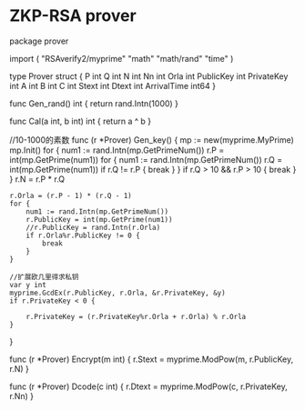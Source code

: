 # ZKP-RSA prover

package prover

import (
	"RSAverify2/myprime"
	"math"
	"math/rand"
	"time"
)

type Prover struct {
	P           int
	Q           int
	N           int
	Nn          int
	Orla        int
	PublicKey   int
	PrivateKey  int
	A           int
	B           int
	C           int
	Stext       int
	Dtext       int
	ArrivalTime int64
}

func Gen_rand() int {
	return rand.Intn(1000)
}

func Cal(a int, b int) int {
	return a ^ b
}

//10-1000的素数
func (r *Prover) Gen_key() {
	mp := new(myprime.MyPrime)
	mp.Init()
	for {
		num1 := rand.Intn(mp.GetPrimeNum())
		r.P = int(mp.GetPrime(num1))
		for {
			num1 := rand.Intn(mp.GetPrimeNum())
			r.Q = int(mp.GetPrime(num1))
			if r.Q != r.P {
				break
			}
		}
		if r.Q > 10 && r.P > 10 {
			break
		}
	}
	r.N = r.P * r.Q

	r.Orla = (r.P - 1) * (r.Q - 1)
	for {
		num1 := rand.Intn(mp.GetPrimeNum())
		r.PublicKey = int(mp.GetPrime(num1))
		//r.PublicKey = rand.Intn(r.Orla)
		if r.Orla%r.PublicKey != 0 {
			break
		}
	}

	//扩展欧几里得求私钥
	var y int
	myprime.GcdEx(r.PublicKey, r.Orla, &r.PrivateKey, &y)
	if r.PrivateKey < 0 {

		r.PrivateKey = (r.PrivateKey%r.Orla + r.Orla) % r.Orla
	}
}

func (r *Prover) Encrypt(m int) {
	r.Stext = myprime.ModPow(m, r.PublicKey, r.N)
}

func (r *Prover) Dcode(c int) {
	r.Dtext = myprime.ModPow(c, r.PrivateKey, r.Nn)
}
